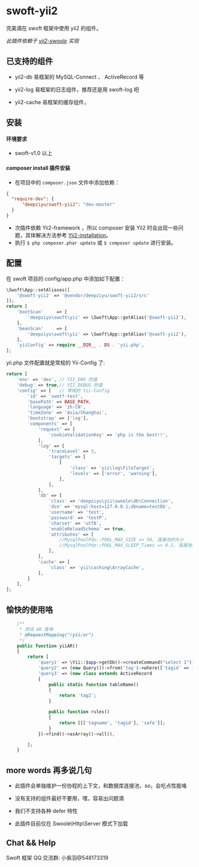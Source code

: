 # swoft-yii2

完美滴在 swoft 框架中使用 yii2 的组件。

_此插件依赖于 [yii2-swoole](https://github.com/deepziyu/yii2-swoole) 实现_

## 已支持的组件

- yii2-db 易框架的 MySQL-Connect 、 ActiveRecord 等

- yii2-log 易框架的日志组件，推荐还是用 swoft-log 吧

- yii2-cache 易框架的缓存组件，

## 安装

#### 环境要求

- swoft-v1.0 以上

#### composer install 插件安装

- 在项目中的 `composer.json` 文件中添加依赖：

```json
{
  "require-dev": {
      "deepziyu/swoft-yii2": "dev-master"
  }
}
```

- 次插件依赖 Yii2-framework ，所以 composer 安装 Yii2 时会出现一些问题，具体解决方法参考 [Yii2-installation](https://www.yiiframework.com/doc/guide/2.0/zh-cn/start-installationinstallation)。
- 执行 `$ php composer.phar update` 或 `$ composer update` 进行安装。

## 配置

在 swoft 项目的 config/app.php 中添加如下配置：

```php
\Swoft\App::setAliases([
    '@swoft-yii2' => '@vendor/deepziyu/swoft-yii2/src'
]);
return [
    'bootScan'     => [
        'deepziyu\swoft\yii' => \Swoft\App::getAlias('@swoft-yii2'),
    ],
    'beanScan'     => [
        'deepziyu\swoft\yii' => \Swoft\App::getAlias('@swoft-yii2'),
    ],
    'yiiConfig' => require __DIR__ . DS . 'yii.php',
];
```
yii.php 文件配置就是常规的 Yii-Config 了:

```php
return [
    'env' => 'dev', // YII_ENV 的值
    'debug' => true,// YII_DEBUG 的值
    'config' => [   // 常规的 Yii-Config
        'id' => 'swotf-test',
        'basePath' => BASE_PATH,
        'language' => 'zh-CN',
        'timeZone' => 'Asia/Shanghai',
        'bootstrap' => ['log'],
        'components' => [
            'request' => [
                'cookieValidationKey' => 'php is the best!!',
            ],
            'log' => [
                'traceLevel' => 3,
                'targets' => [
                    [
                        'class' => 'yii\log\FileTarget',
                        'levels' => ['error', 'warning'],
                    ],
                ],
            ],
            'db' => [
                'class' => 'deepziyu\yii\swoole\db\Connection',
                'dsn' => 'mysql:host=127.0.0.1;dbname=testDb',
                'username' => 'test',
                'password' => 'testP',
                'charset' => 'utf8',
                'enableReloadSchema' => true,
                'attributes' => [
                    //MysqlPoolPdo::POOL_MAX_SIZE => 50, 连接池的大小
                    //MysqlPoolPdo::POOL_MAX_SLEEP_Times => 0.1, 连接池满栈时等待的秒
                ],
            ],
            'cache' => [
                'class' => 'yii\caching\ArrayCache',
            ],
        ]
    ],
];
```

## 愉快的使用咯

```php 
    /**
     * 测试 AR 查询
     * @RequestMapping("/yii/ar")
     */
    public function yiiAR()
    {
        return [
            'query1' => \Yii::$app->getDb()->createCommand("select 1")->queryAll(),
            'query2' => (new Query())->from('tag')->where(['tagid' => 1])->one(),
            'query3' => (new class extends ActiveRecord
            {
                public static function tableName()
                {
                    return 'tag2';
                }

                public function rules()
                {
                    return [[['tagname', 'tagid'], 'safe']];
                }
            })->find()->asArray()->all(),

        ];
    }
```

## more words 再多说几句

- 此插件会单独维护一份协程的上下文，和数据库连接池，so，会吃点性能咯

- 没有支持的组件最好不要用，嘿，容易出问题滴

- 我们不支持各种 defer 特性

- 此插件目前仅在 Swoole\Http\Server 模式下加载 


## Chat && Help

Swoft 框架 QQ 交流群: 小紫羽@548173319
